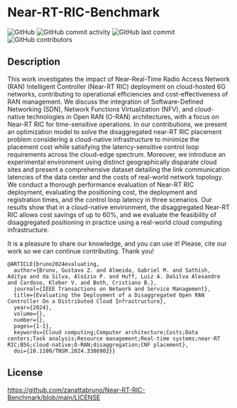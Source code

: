 # Near-RT-RIC-Benchmark
![GitHub](https://img.shields.io/github/license/zanattabruno/Near-RT-RIC-Benchmark)
![GitHub commit activity](https://img.shields.io/github/commit-activity/y/zanattabruno/Near-RT-RIC-Benchmark) 
![GitHub last commit](https://img.shields.io/github/last-commit/zanattabruno/Near-RT-RIC-Benchmark)
![GitHub contributors](https://img.shields.io/github/contributors/zanattabruno/Near-RT-RIC-Benchmark)

## Description
This work investigates the impact of Near-Real-Time Radio Access Network (RAN) Intelligent Controller (Near-RT RIC) deployment on cloud-hosted 6G networks, contributing to operational efficiencies and cost-effectiveness of RAN management. We discuss the integration of Software-Defined Networking (SDN), Network Functions Virtualization (NFV), and cloud-native technologies in Open RAN (O-RAN) architectures, with a focus on Near-RT RIC for time-sensitive operations. In our contributions, we present an optimization model to solve the disaggregated near-RT RIC placement problem considering a cloud-native infrastructure to minimize the placement cost while satisfying the latency-sensitive control loop requirements across the cloud-edge spectrum. Moreover, we introduce an experimental environment using distinct geographically disparate cloud sites and present a comprehensive dataset detailing the link communication latencies of the data center and the costs of real-world network topology. We conduct a thorough performance evaluation of Near-RT RIC deployment, evaluating the positioning cost, the deployment and registration times, and the control loop latency in three scenarios. Our results show that in a cloud-native environment, the disaggregated Near-RT RIC allows cost savings of up to 60\%, and we evaluate the feasibility of disaggregated positioning in practice using a real-world cloud computing infrastructure.

It is a pleasure to share our knowledge, and you can use it! Please, cite our work so we can continue contributing. Thank you!

```
@ARTICLE{bruno2024evaluating,
  author={Bruno, Gustavo Z. and Almeida, Gabriel M. and Sathish, Aditya and da Silva, Aloízio P. and Huff, Luiz A. DaSilva Alexandre and Cardoso, Kleber V. and Both, Cristiano B.},
  journal={IEEE Transactions on Network and Service Management}, 
  title={Evaluating the Deployment of a Disaggregated Open RAN Controller On a Distributed Cloud Infrastructure}, 
  year={2024},
  volume={},
  number={},
  pages={1-1},
  keywords={Cloud computing;Computer architecture;Costs;Data centers;Task analysis;Resource management;Real-time systems;near-RT RIC;B5G;cloud-native;O-RAN;disaggregation;CNF placement},
  doi={10.1109/TNSM.2024.3386902}}
````
## License
https://github.com/zanattabruno/Near-RT-RIC-Benchmark/blob/main/LICENSE
